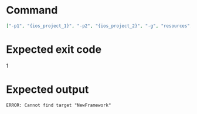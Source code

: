 # Command
```json
["-p1", "{ios_project_1}", "-p2", "{ios_project_2}", "-g", "resources", "-t", "NewFramework", "-f", "console", "-v"]
```

# Expected exit code
1

# Expected output
```
ERROR: Cannot find target "NewFramework"

```
